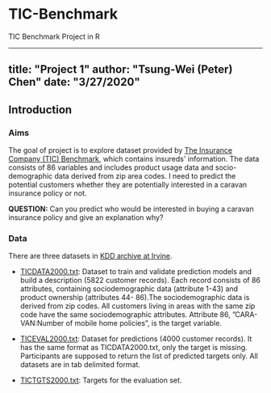 # TIC-Benchmark
TIC Benchmark Project in R

---
title: "Project 1"
author: "Tsung-Wei (Peter) Chen"
date: "3/27/2020"
---


## Introduction

### Aims

The goal of project is to explore dataset provided by [The Insurance Company (TIC) Benchmark](http://liacs.leidenuniv.nl/~puttenpwhvander/library/cc2000/), which contains insureds' information. The data consists of 86 variables and includes product usage data and socio-demographic data derived from zip area codes. I need to predict the potential customers whether they are potentially interested in a caravan insurance policy or not.

**QUESTION:** Can you predict who would be interested in buying a caravan insurance policy and give an explanation why?  


### Data

There are three datasets in [KDD archive at Irvine](http://kdd.ics.uci.edu/databases/tic/tic.html).

+ [TICDATA2000.txt](http://kdd.ics.uci.edu/databases/tic/ticdata2000.txt): Dataset to train and validate prediction models and build a description (5822 customer records). Each record consists of 86 attributes, containing sociodemographic data (attribute 1-43) and product ownership (attributes 44- 86).The sociodemographic data is derived from zip codes. All customers living in areas with the same zip code have the same sociodemographic attributes. Attribute 86, ”CARA- VAN:Number of mobile home policies”, is the target variable.

+ [TICEVAL2000.txt](http://kdd.ics.uci.edu/databases/tic/ticeval2000.txt): Dataset for predictions (4000 customer records). It has the same format as TICDATA2000.txt, only the target is missing. Participants are supposed to return the list of predicted targets only. All datasets are in tab delimited format.

+ [TICTGTS2000.txt](http://kdd.ics.uci.edu/databases/tic/tictgts2000.txt): Targets for the evaluation set.
